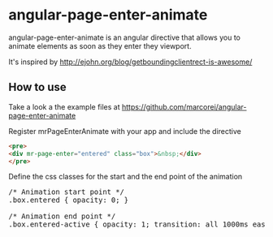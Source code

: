 # angular-page-enter-animate

angular-page-enter-animate is an angular directive that allows you to animate elements as soon as they enter they viewport.

It's inspired by http://ejohn.org/blog/getboundingclientrect-is-awesome/


## How to use

Take a look a the example files at https://github.com/marcorei/angular-page-enter-animate

Register mrPageEnterAnimate with your app and include the directive
```html
<pre>
<div mr-page-enter="entered" class="box">&nbsp;</div>
</pre>
```
Define the css classes for the start and the end point of the animation
<pre>
/* Animation start point */
.box.entered { opacity: 0; } 

/* Animation end point */
.box.entered-active { opacity: 1; transition: all 1000ms ease; }
</pre>

